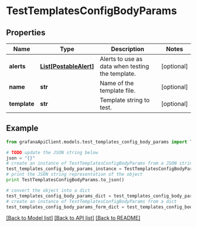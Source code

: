 # TestTemplatesConfigBodyParams


## Properties
Name | Type | Description | Notes
------------ | ------------- | ------------- | -------------
**alerts** | [**List[PostableAlert]**](PostableAlert.md) | Alerts to use as data when testing the template. | [optional] 
**name** | **str** | Name of the template file. | [optional] 
**template** | **str** | Template string to test. | [optional] 

## Example

```python
from grafanaApiClient.models.test_templates_config_body_params import TestTemplatesConfigBodyParams

# TODO update the JSON string below
json = "{}"
# create an instance of TestTemplatesConfigBodyParams from a JSON string
test_templates_config_body_params_instance = TestTemplatesConfigBodyParams.from_json(json)
# print the JSON string representation of the object
print TestTemplatesConfigBodyParams.to_json()

# convert the object into a dict
test_templates_config_body_params_dict = test_templates_config_body_params_instance.to_dict()
# create an instance of TestTemplatesConfigBodyParams from a dict
test_templates_config_body_params_form_dict = test_templates_config_body_params.from_dict(test_templates_config_body_params_dict)
```
[[Back to Model list]](../README.md#documentation-for-models) [[Back to API list]](../README.md#documentation-for-api-endpoints) [[Back to README]](../README.md)


